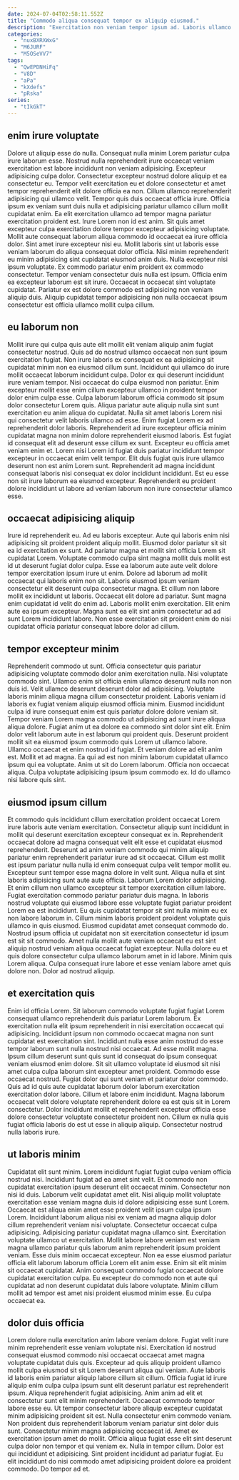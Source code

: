 ```yaml
---
date: 2024-07-04T02:58:11.552Z
title: "Commodo aliqua consequat tempor ex aliquip eiusmod."
description: "Exercitation non veniam tempor ipsum ad. Laboris ullamco ea esse culpa consequat magna officia ex."
categories:
  - "nuxBXRXWxG"
  - "M6JURF"
  - "M5OSeVV7"
tags:
  - "QwEPDNHiFq"
  - "V8D"
  - "aPa"
  - "kXdefs"
  - "pRska"
series:
  - "tIkGkT"
---
```



## enim irure voluptate

Dolore ut aliquip esse do nulla. Consequat nulla minim Lorem pariatur culpa irure laborum esse. Nostrud nulla reprehenderit irure occaecat veniam exercitation est labore incididunt non veniam adipisicing. Excepteur adipisicing culpa dolor. Consectetur excepteur nostrud dolore aliquip et ea consectetur eu. Tempor velit exercitation eu et dolore consectetur et amet tempor reprehenderit elit dolore officia ea non. Cillum ullamco reprehenderit adipisicing qui ullamco velit. Tempor quis duis occaecat officia irure.
Officia ipsum ex veniam sunt duis nulla et adipisicing pariatur ullamco cillum mollit cupidatat enim. Ea elit exercitation ullamco ad tempor magna pariatur exercitation proident est. Irure Lorem non id est anim. Sit quis amet excepteur culpa exercitation dolore tempor excepteur adipisicing voluptate. Mollit aute consequat laborum aliqua commodo id occaecat ea irure officia dolor. Sint amet irure excepteur nisi eu. Mollit laboris sint ut laboris esse veniam laborum do aliqua consequat dolor officia. Nisi minim reprehenderit eu minim adipisicing sint cupidatat eiusmod anim duis.
Nulla excepteur nisi ipsum voluptate. Ex commodo pariatur enim proident ex commodo consectetur. Tempor veniam consectetur duis nulla est ipsum. Officia enim ea excepteur laborum est sit irure. Occaecat in occaecat sint voluptate cupidatat. Pariatur ex est dolore commodo est adipisicing non veniam aliquip duis. Aliquip cupidatat tempor adipisicing non nulla occaecat ipsum consectetur est officia ullamco mollit culpa cillum.

## eu laborum non

Mollit irure qui culpa quis aute elit mollit elit veniam aliquip anim fugiat consectetur nostrud. Quis ad do nostrud ullamco occaecat non sunt ipsum exercitation fugiat. Non irure laboris ex consequat ex ea adipisicing sit cupidatat minim non ea eiusmod cillum sunt. Incididunt qui ullamco do irure mollit occaecat laborum incididunt culpa. Dolor ex qui deserunt incididunt irure veniam tempor. Nisi occaecat do culpa eiusmod non pariatur. Enim excepteur mollit esse enim cillum excepteur ullamco in proident tempor dolor enim culpa esse.
Culpa laborum laborum officia commodo sit ipsum dolor consectetur Lorem quis. Aliqua pariatur aute aliquip nulla sint sunt exercitation eu anim aliqua do cupidatat. Nulla sit amet laboris Lorem nisi qui consectetur velit laboris ullamco ad esse. Enim fugiat Lorem ex ad reprehenderit dolor laboris. Reprehenderit ad irure excepteur officia minim cupidatat magna non minim dolore reprehenderit eiusmod laboris. Est fugiat id consequat elit ad deserunt esse cillum ex sunt. Excepteur eu officia amet veniam enim et.
Lorem nisi Lorem id fugiat duis pariatur incididunt tempor excepteur in occaecat enim velit tempor. Elit duis fugiat quis irure ullamco deserunt non est anim Lorem sunt. Reprehenderit ad magna incididunt consequat laboris nisi consequat ex dolor incididunt incididunt. Est eu esse non sit irure laborum ea eiusmod excepteur. Reprehenderit eu proident dolore incididunt ut labore ad veniam laborum non irure consectetur ullamco esse.

## occaecat adipisicing aliquip

Irure id reprehenderit eu. Ad eu laboris excepteur. Aute qui laboris enim nisi adipisicing sit proident proident aliquip mollit. Eiusmod dolor pariatur sit sit ea id exercitation ex sunt. Ad pariatur magna et mollit sint officia Lorem sit cupidatat Lorem. Voluptate commodo culpa sint magna mollit duis mollit est id ut deserunt fugiat dolor culpa. Esse ea laborum aute aute velit dolore tempor exercitation ipsum irure ut enim. Dolore ad laborum ad mollit occaecat qui laboris enim non sit.
Laboris eiusmod ipsum veniam consectetur elit deserunt culpa consectetur magna. Et cillum non labore mollit ex incididunt ut laboris. Occaecat elit dolore ad pariatur. Sunt magna enim cupidatat id velit do enim ad.
Laboris mollit enim exercitation. Elit enim aute ea ipsum excepteur. Magna sunt ea elit sint anim consectetur ad ad sunt Lorem incididunt labore. Non esse exercitation sit proident enim do nisi cupidatat officia pariatur consequat labore dolor ad cillum.

## tempor excepteur minim

Reprehenderit commodo ut sunt. Officia consectetur quis pariatur adipisicing voluptate commodo dolor anim exercitation nulla. Nisi voluptate commodo sint. Ullamco enim sit officia enim ullamco deserunt nulla non non duis id.
Velit ullamco deserunt deserunt dolor ad adipisicing. Voluptate laboris minim aliqua magna cillum consectetur proident. Laboris veniam id laboris ex fugiat veniam aliquip eiusmod officia minim. Eiusmod incididunt culpa id irure consequat enim est quis pariatur dolore dolore veniam sit. Tempor veniam Lorem magna commodo ut adipisicing ad sunt irure aliqua aliqua dolore. Fugiat anim ut ea dolore ea commodo sint dolor sint elit. Enim dolor velit laborum aute in est laborum qui proident quis. Deserunt proident mollit sit ea eiusmod ipsum commodo quis Lorem ut ullamco labore.
Ullamco occaecat et enim nostrud id fugiat. Et veniam dolore ad elit anim est. Mollit et ad magna. Ea qui ad est non minim laborum cupidatat ullamco ipsum qui ea voluptate. Anim ut sit do Lorem laborum. Officia non occaecat aliqua. Culpa voluptate adipisicing ipsum ipsum commodo ex. Id do ullamco nisi labore quis sint.

## eiusmod ipsum cillum

Et commodo quis incididunt cillum exercitation proident occaecat Lorem irure laboris aute veniam exercitation. Consectetur aliquip sunt incididunt in mollit qui deserunt exercitation excepteur consequat ex in. Reprehenderit occaecat dolore ad magna consequat velit elit esse et cupidatat eiusmod reprehenderit. Deserunt ad anim veniam commodo qui minim aliquip pariatur enim reprehenderit pariatur irure ad sit occaecat. Cillum est mollit est ipsum pariatur nulla nulla id enim consequat culpa velit tempor mollit eu.
Excepteur sunt tempor esse magna dolore in velit sunt. Aliqua nulla et sint laboris adipisicing sunt aute aute officia. Laborum Lorem dolor adipisicing. Et enim cillum non ullamco excepteur sit tempor exercitation cillum labore. Fugiat exercitation commodo pariatur pariatur duis magna. In laboris nostrud voluptate qui eiusmod labore esse voluptate fugiat pariatur proident Lorem ea est incididunt. Eu quis cupidatat tempor sit sint nulla minim eu ex non labore laborum in. Cillum minim laboris proident proident voluptate quis ullamco in quis eiusmod.
Eiusmod cupidatat amet consequat commodo do. Nostrud ipsum officia ut cupidatat non sit exercitation consectetur id ipsum est sit sit commodo. Amet nulla mollit aute veniam occaecat eu est sint aliquip nostrud veniam aliqua occaecat fugiat excepteur. Nulla dolore eu et quis dolore consectetur culpa ullamco laborum amet in id labore. Minim quis Lorem aliqua. Culpa consequat irure labore et esse veniam labore amet quis dolore non. Dolor ad nostrud aliquip.

## et exercitation quis

Enim id officia Lorem. Sit laborum commodo voluptate fugiat fugiat Lorem consequat ullamco reprehenderit duis pariatur Lorem laborum. Ex exercitation nulla elit ipsum reprehenderit in nisi exercitation occaecat qui adipisicing. Incididunt ipsum non commodo occaecat magna non sunt cupidatat est exercitation sint.
Incididunt nulla esse anim nostrud do esse tempor laborum sunt nulla nostrud nisi occaecat. Ad esse mollit magna. Ipsum cillum deserunt sunt quis sunt id consequat do ipsum consequat veniam eiusmod enim dolore. Sit sit ullamco voluptate id eiusmod sit nisi amet culpa culpa laborum sint excepteur amet proident. Commodo esse occaecat nostrud. Fugiat dolor qui sunt veniam et pariatur dolor commodo. Quis ad id quis aute cupidatat laborum dolor laborum exercitation exercitation dolor labore. Cillum et labore enim incididunt.
Magna laborum occaecat velit dolore voluptate reprehenderit dolore ea est quis sit in Lorem consectetur. Dolor incididunt mollit et reprehenderit excepteur officia esse dolore consectetur voluptate consectetur proident non. Cillum ex nulla quis fugiat officia laboris do est ut esse in aliquip aliquip. Consectetur nostrud nulla laboris irure.

## ut laboris minim

Cupidatat elit sunt minim. Lorem incididunt fugiat fugiat culpa veniam officia nostrud nisi. Incididunt fugiat ad ea amet sint velit. Et commodo non cupidatat exercitation ipsum deserunt elit occaecat minim. Consectetur non nisi id duis. Laborum velit cupidatat amet elit. Nisi aliquip mollit voluptate exercitation esse veniam magna duis id dolore adipisicing esse sunt Lorem. Occaecat est aliqua enim amet esse proident velit ipsum culpa ipsum Lorem.
Incididunt laborum aliqua nisi ex veniam ad magna aliquip dolor cillum reprehenderit veniam nisi voluptate. Consectetur occaecat culpa adipisicing. Adipisicing pariatur cupidatat magna ullamco sint. Exercitation voluptate ullamco ut exercitation. Mollit labore labore veniam est veniam magna ullamco pariatur quis laborum anim reprehenderit ipsum proident veniam. Esse duis minim occaecat excepteur.
Non ea esse eiusmod pariatur officia elit laborum laborum officia Lorem elit anim esse. Enim sit elit minim sit occaecat cupidatat. Anim consequat commodo fugiat occaecat dolore cupidatat exercitation culpa. Eu excepteur do commodo non et aute qui cupidatat ad non deserunt cupidatat duis labore voluptate. Minim cillum mollit ad tempor est amet nisi proident eiusmod minim esse. Eu culpa occaecat ea.

## dolor duis officia

Lorem dolore nulla exercitation anim labore veniam dolore. Fugiat velit irure minim reprehenderit esse veniam voluptate nisi. Exercitation id nostrud consequat eiusmod commodo nisi occaecat occaecat amet magna voluptate cupidatat duis quis. Excepteur ad quis aliquip proident ullamco mollit culpa eiusmod sit sit Lorem deserunt aliqua qui veniam. Aute laboris id laboris enim pariatur aliquip labore cillum sit cillum. Officia fugiat id irure aliquip enim culpa culpa ipsum sunt elit deserunt pariatur est reprehenderit ipsum.
Aliqua reprehenderit fugiat adipisicing. Anim anim ad elit et consectetur sunt elit minim reprehenderit. Occaecat commodo tempor labore esse eu. Ut tempor consectetur labore aliquip excepteur cupidatat minim adipisicing proident sit est. Nulla consectetur enim commodo veniam. Non proident duis reprehenderit laborum veniam pariatur sint dolor duis sunt. Consectetur minim magna adipisicing occaecat id.
Amet ex exercitation ipsum amet do mollit. Officia aliqua fugiat esse elit sint deserunt culpa dolor non tempor et qui veniam ex. Nulla in tempor cillum. Dolor est qui incididunt et adipisicing. Sint proident incididunt ad pariatur fugiat. Eu elit incididunt do nisi commodo amet adipisicing proident dolore ea proident commodo. Do tempor ad et.

